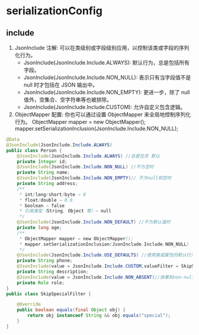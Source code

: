 # serializationConfig

## include

1. JsonInclude 注解: 可以在类级别或字段级别应用，以控制该类或字段的序列化行为。
   - JsonInclude(JsonInclude.Include.ALWAYS): 默认行为，总是包括所有字段。
   - JsonInclude(JsonInclude.Include.NON_NULL): 表示只有当字段值不是 null 时才包括在 JSON 输出中。
   - JsonInclude(JsonInclude.Include.NON_EMPTY): 更进一步，除了 null 值外，空集合、空字符串等也被排除。
   - JsonInclude(JsonInclude.Include.CUSTOM): 允许自定义包含逻辑。
2. ObjectMapper 配置: 你也可以通过设置 ObjectMapper 来全局地控制序列化行为。
ObjectMapper mapper = new ObjectMapper();
mapper.setSerializationInclusion(JsonInclude.Include.NON_NULL);

```java
@Data
@JsonInclude(JsonInclude.Include.ALWAYS)
public class Person {
    @JsonInclude(JsonInclude.Include.ALWAYS) //总是包含 默认
    private Integer id;
    @JsonInclude(JsonInclude.Include.NON_NULL) //不为空时
    private String name;
    @JsonInclude(JsonInclude.Include.NON_EMPTY)// 不为null和空时
    private String address;
    /**
     * int/long/short/byte → 0
     * float/double → 0.0
     * boolean → false
     * 引用类型（String, Object 等）→ null
     */
    @JsonInclude(JsonInclude.Include.NON_DEFAULT) //不为默认值时
    private long age;
    /**
     * ObjectMapper mapper = new ObjectMapper();
     * mapper.setSerializationInclusion(JsonInclude.Include.NON_NULL)
     */
    @JsonInclude(JsonInclude.Include.USE_DEFAULTS) //使用类或属性的默认行为 通常是always 但也可能全局配置为别的行为
    private String phone;
    @JsonInclude(value = JsonInclude.Include.CUSTOM,valueFilter = SkipSpecialFilter.class)
    private String description;
    @JsonInclude(value = JsonInclude.Include.NON_ABSENT)//效果和non-null 类似 但是排除 optional.empty() atomicReference null
    private Role role;
}
public class SkipSpecialFilter {

    @Override
    public boolean equals(final Object obj) {
        return obj instanceof String && obj.equals("special");
    }
}
```
